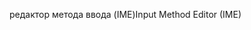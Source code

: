 <span data-ttu-id="65f71-101">редактор метода ввода (IME)</span><span class="sxs-lookup"><span data-stu-id="65f71-101">Input Method Editor (IME)</span></span>